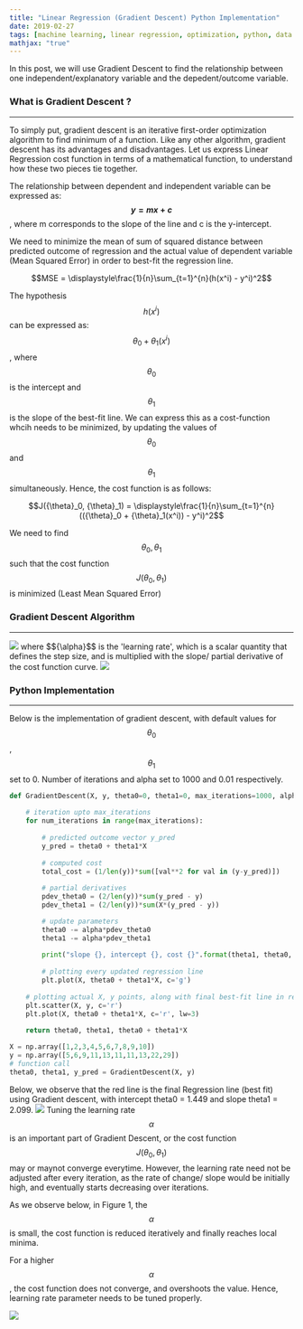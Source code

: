 ```yaml
---
title: "Linear Regression (Gradient Descent) Python Implementation"
date: 2019-02-27
tags: [machine learning, linear regression, optimization, python, data science]
mathjax: "true"
---
```

In this post, we will use Gradient Descent to find the relationship between one independent/explanatory variable and the depedent/outcome variable.

### What is Gradient Descent ?
---
To simply put, gradient descent is an iterative first-order optimization algorithm to find minimum of a function. Like any other algorithm, gradient descent has its advantages and disadvantages. Let us express Linear Regression cost function in terms of a mathematical function, to understand how these two pieces tie together. 

The relationship between dependent and independent variable can be expressed as:   
**$$y = mx + c$$**,  where m corresponds to the slope of the line and c is the y-intercept.

We need to minimize the mean of sum of squared distance between predicted outcome of regression and the actual value of dependent variable (Mean Squared Error) in order to best-fit the regression line.

$$MSE = \displaystyle\frac{1}{n}\sum_{t=1}^{n}(h(x^i) - y^i)^2$$ 

The hypothesis $$h(x^i)$$ can be expressed as: $${\theta}_0 + {\theta}_1(x^i)$$, where $${\theta}_0$$ is the intercept and $${\theta}_1$$ is the slope of the best-fit line. We can express this as a cost-function whcih needs to be minimized, by updating the values of $${\theta}_0$$ and $${\theta}_1$$ simultaneously. Hence, the cost function is as follows:

$$J({\theta}_0, {\theta}_1) = \displaystyle\frac{1}{n}\sum_{t=1}^{n}(({\theta}_0 + {\theta}_1(x^i)) - y^i)^2$$

We need to find $${\theta}_0, {\theta}_1$$ such that the cost function $$J({\theta}_0, {\theta}_1)$$ is minimized (Least Mean Squared Error)

### Gradient Descent Algorithm
---
<img src="{{site.url}}{{site.baseurl}}/images/post1/img1.jpeg">
where $${\alpha}$$ is the 'learning rate', which is a scalar quantity that defines the step size, and is multiplied with the slope/ partial derivative of the cost function curve. 

<img src="{{site.url}}{{site.baseurl}}/images/post1/img2.jpeg">

### Python Implementation
---
Below is the implementation of gradient descent, with default values for $${\theta}_0$$, $${\theta}_1$$ set to 0. Number of iterations and alpha set to 1000 and 0.01 respectively.
```python
def GradientDescent(X, y, theta0=0, theta1=0, max_iterations=1000, alpha=0.01):
    
    # iteration upto max_iterations
    for num_iterations in range(max_iterations):
        
        # predicted outcome vector y_pred
        y_pred = theta0 + theta1*X
        
        # computed cost
        total_cost = (1/len(y))*sum([val**2 for val in (y-y_pred)])
        
        # partial derivatives 
        pdev_theta0 = (2/len(y))*sum(y_pred - y)
        pdev_theta1 = (2/len(y))*sum(X*(y_pred - y))

        # update parameters 
        theta0 -= alpha*pdev_theta0
        theta1 -= alpha*pdev_theta1
        
        print("slope {}, intercept {}, cost {}".format(theta1, theta0, total_cost))
        
        # plotting every updated regression line
        plt.plot(X, theta0 + theta1*X, c='g')
        
    # plotting actual X, y points, along with final best-fit line in red
    plt.scatter(X, y, c='r') 
    plt.plot(X, theta0 + theta1*X, c='r', lw=3)
    
    return theta0, theta1, theta0 + theta1*X

X = np.array([1,2,3,4,5,6,7,8,9,10])
y = np.array([5,6,9,11,13,11,11,13,22,29])
# function call
theta0, theta1, y_pred = GradientDescent(X, y)
```

Below, we observe that the red line is the final Regression line (best fit) using Gradient descent, with intercept theta0 = 1.449 and slope theta1 = 2.099.
<img src="{{site.url}}{{site.baseurl}}/images/post1/graph.jpeg">
Tuning the learning rate $${\alpha}$$ is an important part of Gradient Descent, or the cost function $$J({\theta}_0, {\theta}_1)$$ may or maynot converge everytime. However, the learning rate need not be adjusted after every iteration, as the rate of change/ slope would be initially high, and eventually starts decreasing over iterations. 

As we observe below, in Figure 1, the $${\alpha}$$ is small, the cost function is reduced iteratively and finally reaches local minima. 

For a higher $${\alpha}$$, the cost function does not converge, and overshoots the value. Hence, learning rate parameter needs to be tuned properly.

<img src="{{site.url}}{{site.baseurl}}/images/post1/img3.jpeg">
